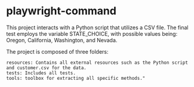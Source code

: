 # playwright-command

This project interacts with a Python script that utilizes a CSV file. The final test employs the variable STATE_CHOICE, with possible values being: Oregon, California, Washington, and Nevada.

The project is composed of three folders:

    resources: Contains all external resources such as the Python script and customer.csv for the data.
    tests: Includes all tests.
    tools: toolbox for extracting all specific methods."